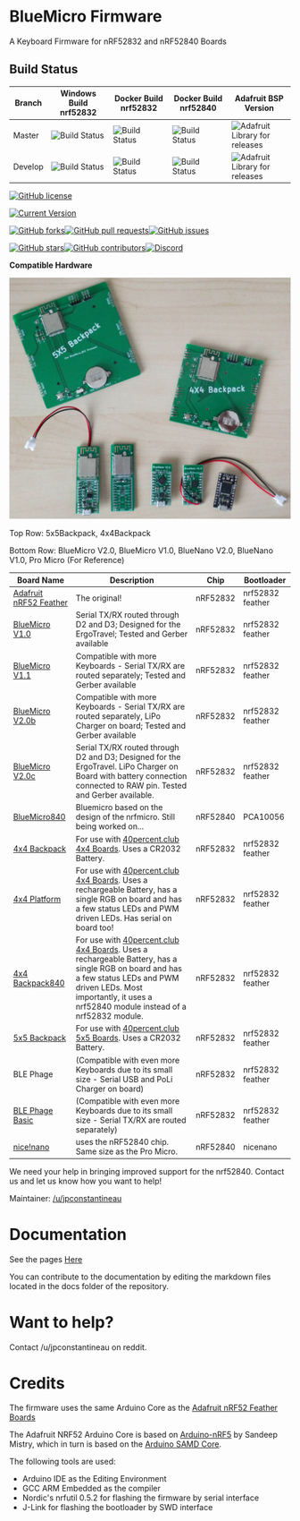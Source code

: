 # BlueMicro Firmware

A Keyboard Firmware for nRF52832 and nRF52840 Boards

## Build Status
| Branch  | Windows Build nrf52832 | Docker Build nrf52832 | Docker Build nrf52840 | Adafruit BSP Version  |
|---|---|---|---|---|
| Master  |  ![Build Status](http://toronto.jpconstantineau.com:8585/buildStatus/icon?job=BlueMicro_BLE-master) |  ![Build Status](http://toronto.jpconstantineau.com:8585/buildStatus/icon?job=BlueMicro_BLE-master-Docker-nrf52832)|  ![Build Status](http://toronto.jpconstantineau.com:8585/buildStatus/icon?job=BlueMicro_BLE-master-Docker-nrf52840) |![Adafruit Library for releases](https://img.shields.io/github/release/adafruit/Adafruit_nRF52_Arduino.svg)  |
| Develop |![Build Status](http://toronto.jpconstantineau.com:8585/buildStatus/icon?job=BlueMicro_BLE-develop) | ![Build Status](http://toronto.jpconstantineau.com:8585/buildStatus/icon?job=BlueMicro_BLE-develop-Docker-nrf52832) | ![Build Status](http://toronto.jpconstantineau.com:8585/buildStatus/icon?job=BlueMicro_BLE-develop-Docker-nrf52840) | ![Adafruit Library for releases](https://img.shields.io/github/release/adafruit/Adafruit_nRF52_Arduino.svg)   |

[![GitHub license](https://img.shields.io/github/license/jpconstantineau/BlueMicro_BLE.svg)](https://github.com/jpconstantineau/BlueMicro_BLE)

[![Current Version](https://img.shields.io/github/tag/jpconstantineau/BlueMicro_BLE.svg)](https://github.com/jpconstantineau/BlueMicro_BLE/tags)

[![GitHub forks](https://img.shields.io/github/forks/jpconstantineau/BlueMicro_BLE.svg)](https://github.com/jpconstantineau/BlueMicro_BLE/network)[![GitHub pull requests](https://img.shields.io/github/issues-pr/jpconstantineau/BlueMicro_BLE.svg)](https://github.com/jpconstantineau/BlueMicro_BLE)[![GitHub issues](https://img.shields.io/github/issues/jpconstantineau/BlueMicro_BLE.svg)](https://github.com/jpconstantineau/BlueMicro_BLE/issues)

[![GitHub stars](https://img.shields.io/github/stars/jpconstantineau/BlueMicro_BLE.svg)](https://github.com/jpconstantineau/BlueMicro_BLE/stargazers)[![GitHub contributors](https://img.shields.io/github/contributors/jpconstantineau/BlueMicro_BLE.svg)](https://github.com/jpconstantineau/BlueMicro_BLE/graphs/contributors)[![Discord](https://img.shields.io/discord/449593318247235589.svg)](https://discord.gg/ecnCR9P)


**Compatible Hardware**  

![BlueMicro](/docs/images/BlueMicro_Hardware.jpg)

Top Row: 5x5Backpack, 4x4Backpack

Bottom Row: BlueMicro V2.0,  BlueMicro V1.0, BlueNano V2.0, BlueNano V1.0, Pro Micro (For Reference)

| Board Name | Description | Chip | Bootloader |
|---|---|---|---|
| [Adafruit nRF52 Feather](https://www.adafruit.com/product/3406) | The original! | nRF52832 | nrf52832 feather |
| [BlueMicro V1.0](https://github.com/jpconstantineau/NRF52-Board/tree/master/EByte_E73) | Serial TX/RX routed through D2 and D3; Designed for the ErgoTravel; Tested and Gerber available | nRF52832 | nrf52832 feather |
| [BlueMicro V1.1](https://github.com/jpconstantineau/NRF52-Board/tree/master/EByte_E73)  | Compatible with more Keyboards - Serial TX/RX are routed separately; Tested and Gerber available | nRF52832 | nrf52832 feather |
| [BlueMicro V2.0b](https://github.com/jpconstantineau/NRF52-Board/tree/master/EByte_E73_Batt) | Compatible with more Keyboards - Serial TX/RX are routed separately, LiPo Charger on board; Tested and Gerber available | nRF52832 | nrf52832 feather |
| [BlueMicro V2.0c](https://github.com/jpconstantineau/NRF52-Board/tree/master/EByte_E73_Batt_ErgoTravel) | Serial TX/RX routed through D2 and D3; Designed for the ErgoTravel. LiPo Charger on Board with battery connection connected to RAW pin. Tested and Gerber available. | nRF52832 | nrf52832 feather |
| [BlueMicro840]() | Bluemicro based on the design of the nrfmicro.  Still being worked on... | nRF52840 | PCA10056 |
| [4x4 Backpack](https://github.com/jpconstantineau/NRF52-Board/tree/master/4x4_backpack/4x4_backpack) | For use with [40percent.club 4x4 Boards](https://www.40percent.club/2018/01/4x4x4x4x4.html). Uses a CR2032 Battery. | nRF52832 | nrf52832 feather |
| [4x4 Platform](https://github.com/jpconstantineau/NRF52-Board/tree/master/4x4_backpack/4x4_platform) | For use with [40percent.club 4x4 Boards](https://www.40percent.club/2018/01/4x4x4x4x4.html). Uses a rechargeable Battery, has a single RGB on board and has a few status LEDs and PWM driven LEDs. Has serial on board too! | nRF52832 | nrf52832 feather |
| [4x4 Backpack840](https://github.com/jpconstantineau/NRF52-Board/tree/master/4x4_backpack/4x4_backpack_nrf52840) | For use with [40percent.club 4x4 Boards](https://www.40percent.club/2018/01/4x4x4x4x4.html). Uses a rechargeable  Battery, has a single RGB on board and has a few status LEDs and PWM driven LEDs.  Most importantly, it uses a nrf52840 module instead of a nrf52832 module. | nRF52832 | nrf52832 feather |
| [5x5 Backpack](https://github.com/jpconstantineau/NRF52-Board/tree/master/5x5_backpack/5x5_backpack) | For use with [40percent.club 5x5 Boards](https://www.40percent.club/2018/04/5x5.html). Uses a CR2032 Battery. | nRF52832 | nrf52832 feather |
| BLE Phage   |    (Compatible with even more Keyboards due to its small size - Serial USB and PoLi Charger on board) | nRF52832 | nrf52832 feather |
| [BLE Phage Basic](https://southpawdesign.net/products/blue-phage-basic?variant=8958741545020) | (Compatible with even more Keyboards due to its small size - Serial TX/RX are routed separately) | nRF52832 | nrf52832 feather |
| [nice!nano](https://docs.nicekeyboards.com/#/nice!nano/) | uses the nRF52840 chip. Same size as the Pro Micro.  | nRF52840 | nicenano |

We need your help in bringing improved support for the nrf52840.  Contact us and let us know how you want to help!

Maintainer: [/u/jpconstantineau](https://github.com/jpconstantineau)  


# Documentation
See the pages [Here](http://bluemicro.jpconstantineau.com/#)

You can contribute to the documentation by editing the markdown files located in the docs folder of the repository.


# Want to help?
Contact /u/jpconstantineau on reddit.


# Credits

The firmware uses the same Arduino Core as the [Adafruit nRF52 Feather Boards](https://github.com/adafruit/Adafruit_nRF52_Arduino)

The Adafruit NRF52 Arduino Core is based on [Arduino-nRF5](https://github.com/sandeepmistry/arduino-nRF5) by Sandeep Mistry, which in turn is based on the [Arduino SAMD Core](https://github.com/arduino/ArduinoCore-samd).

The following tools are used:

- Arduino IDE as the Editing Environment
- GCC ARM Embedded as the compiler
- Nordic's nrfutil 0.5.2 for flashing the firmware by serial interface
- J-Link for flashing the bootloader by SWD interface
